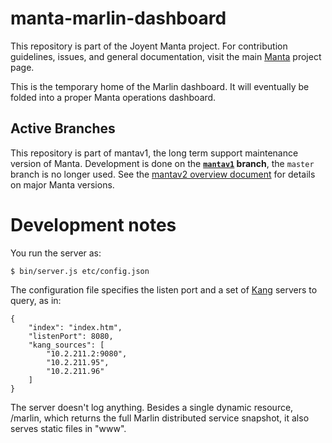 <!--
    This Source Code Form is subject to the terms of the Mozilla Public
    License, v. 2.0. If a copy of the MPL was not distributed with this
    file, You can obtain one at http://mozilla.org/MPL/2.0/.
-->

<!--
    Copyright 2019 Joyent, Inc.
-->

# manta-marlin-dashboard

This repository is part of the Joyent Manta project.  For contribution
guidelines, issues, and general documentation, visit the main
[Manta](http://github.com/joyent/manta) project page.

This is the temporary home of the Marlin dashboard.  It will eventually be
folded into a proper Manta operations dashboard.


## Active Branches

This repository is part of mantav1, the long term support maintenance version
of Manta. Development is done on the **[`mantav1`](../../tree/mantav1/)
branch**, the `master` branch is no longer used. See the [mantav2 overview
document](https://github.com/joyent/manta/blob/master/docs/mantav2.md) for
details on major Manta versions.


# Development notes

You run the server as:

    $ bin/server.js etc/config.json

The configuration file specifies the listen port and a set of
[Kang](https://github.com/davepacheco/kang) servers to query, as in:

    {
        "index": "index.htm",
        "listenPort": 8080,
        "kang_sources": [
            "10.2.211.2:9080",
            "10.2.211.95",
            "10.2.211.96"
        ]
    }

The server doesn't log anything.  Besides a single dynamic resource, /marlin,
which returns the full Marlin distributed service snapshot, it also serves
static files in "www".
